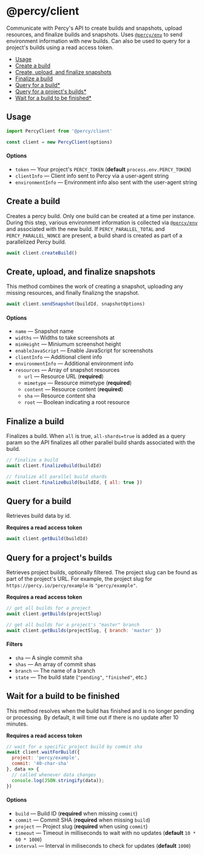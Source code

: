 # @percy/client

Communicate with Percy's API to create builds and snapshots, upload resources, and finalize builds
and snapshots. Uses [`@percy/env`](.packages/env) to send environment information with new
builds. Can also be used to query for a project's builds using a read access token.

- [Usage](#usage)
- [Create a build](#create-a-build)
- [Create, upload, and finalize snapshots](#create-upload-and-finalize-snapshots)
- [Finalize a build](#finalize-a-build)
- [Query for a build*](#query-for-a-build)
- [Query for a project's builds*](#query-for-a-projects-builds)
- [Wait for a build to be finished*](#wait-for-a-build-to-be-finished)

## Usage

``` js
import PercyClient from '@percy/client'

const client = new PercyClient(options)
```

#### Options

- `token` — Your project's `PERCY_TOKEN` (**default** `process.env.PERCY_TOKEN`)
- `clientInfo` — Client info sent to Percy via a user-agent string
- `environmentInfo` — Environment info also sent with the user-agent string

## Create a build

Creates a percy build. Only one build can be created at a time per instance. During this step,
various environment information is collected via [`@percy/env`](./packages/env#readme) and
associated with the new build. If `PERCY_PARALLEL_TOTAL` and `PERCY_PARALLEL_NONCE` are present, a
build shard is created as part of a parallelized Percy build.

``` js
await client.createBuild()
```

## Create, upload, and finalize snapshots

This method combines the work of creating a snapshot, uploading any missing resources, and finally
finalizng the snapshot.

``` js
await client.sendSnapshot(buildId, snapshotOptions)
```

#### Options

- `name` — Snapshot name
- `widths` — Widths to take screenshots at
- `minHeight` — Miniumum screenshot height
- `enableJavaScript` — Enable JavaScript for screenshots
- `clientInfo` — Additional client info
- `environmentInfo` — Additional environment info
- `resources` — Array of snapshot resources
  - `url` — Resource URL (**required**)
  - `mimetype` — Resource mimetype (**required**)
  - `content` — Resource content (**required**)
  - `sha` — Resource content sha
  - `root` — Boolean indicating a root resource

## Finalize a build

Finalizes a build. When `all` is true, `all-shards=true` is added as a query param so the
API finalizes all other parallel build shards associated with the build.

``` js
// finalize a build
await client.finalizeBuild(buildId)

// finalize all parallel build shards
await client.finalizeBuild(buildId, { all: true })
```

## Query for a build

Retrieves build data by id.

**Requires a read access token**

``` js
await client.getBuild(buildId)
```

## Query for a project's builds

Retrieves project builds, optionally filtered. The project slug can be found as part of the
project's URL. For example, the project slug for `https://percy.io/percy/example` is
`"percy/example"`.

**Requires a read access token**

``` js
// get all builds for a project
await client.getBuilds(projectSlug)

// get all builds for a project's "master" branch
await client.getBuilds(projectSlug, { branch: 'master' })
```

#### Filters

- `sha` — A single commit sha
- `shas` — An array of commit shas
- `branch` — The name of a branch
- `state` — The build state (`"pending"`, `"finished"`, etc.)

## Wait for a build to be finished

This method resolves when the build has finished and is no longer pending or processing. By default,
it will time out if there is no update after 10 minutes.

**Requires a read access token**

``` js
// wait for a specific project build by commit sha
await client.waitForBuild({
  project: 'percy/example',
  commit: '40-char-sha'
}, data => {
  // called whenever data changes
  console.log(JSON.stringify(data));
})
```

#### Options

- `build` — Build ID (**required** when missing `commit`)
- `commit` — Commit SHA (**required** when missing `build`)
- `project` — Project slug (**required** when using `commit`)
- `timeout` — Timeout in milliseconds to wait with no updates (**default** `10 * 60 * 1000`)
- `interval` — Interval in miliseconds to check for updates (**default** `1000`)
